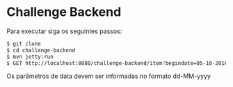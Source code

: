 # Challenge Backend

Para executar siga os seguintes passos:

```sh
$ git clone
$ cd challenge-backend
$ mvn jetty:run
$ GET http://localhost:8080/challenge-backend/item?begindate=05-10-2016&finaldate=10-10-2016
```
Os parâmetros de data devem ser informadas no formato dd-MM-yyyy
